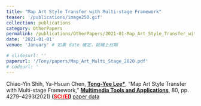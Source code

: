 ```yaml
---
title: "Map Art Style Transfer with Multi-stage Framework"
teaser: '/publications/image250.gif'
collection: publications
category: OtherPapers
permalink: /publications/OtherPapers/2021-01-Map_Art_Style_Transfer_with_Multi-stage_Framework
date: '2021-01-01'
venue: 'January' # 如果 date 確定，就補上日期

# slidesurl: ''
paperurl: '/Tony/papers/Map_Art_Multi_Stage_2020.pdf'
# codeurl: '
---
```


Chiao-Yin Shih, Ya-Hsuan Chen, <strong><u>Tong-Yee Lee*</u></strong>, “Map Art Style Transfer with Multi-stage Framework,” <strong><u>Multimedia Tools and Applications</u></strong>, 80, pp. 4279–4293(2021) <strong><u> (<span style="color:red">SCI/EI</span>)</u></strong>
[paper data](/Tony/Map_Art_Data.zip)